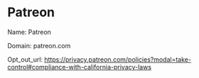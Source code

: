 # Patreon

Name: Patreon

Domain: patreon.com

Opt_out_url: https://privacy.patreon.com/policies?modal=take-control#compliance-with-california-privacy-laws
